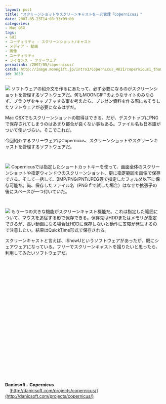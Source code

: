 ```yaml
---
layout: post
title: "スクリーンショットやスクリーンキャストを一元管理「Copernicus」"
date: 2007-05-23T14:08:33+09:00
categories:
- Mac OSX
tags: 
- GUI
- ユーティリティ - スクリーンショット/キャスト
- メディア - 動画
- 画像
- ユーティリティ
- ライセンス - フリーウェア
permalink: /2007/05/copernicus/
catch: http://image.moongift.jp/intro3/Copernicus_4831/copernicus1_thumb1.png
id: 3659
---
```

[![](http://image.moongift.jp/intro3/Copernicus_4831/copernicus2_thumb1.png)](http://image.moongift.jp/intro3/Copernicus_4831/copernicus23.png) ソフトウェアの紹介文を作るにあたって、必ず必要になるのがスクリーンショットを管理するソフトウェアだ。何もMOONGIFTのようなサイトのみならず、ブラウザをキャプチャする事を考えたら、プレゼン資料を作る際にもそうしたソフトウェアが必要になるはずだ。

 

Mac OSXでもスクリーンショットの取得はできる。だが、デスクトップにPNGで保存されてしまうのはあまり都合が良くない事もある。ファイル名も日本語がついて使いづらい。そこでこれだ。

 

今回紹介するフリーウェアはCopernicus、スクリーンショットやスクリーンキャストを管理するソフトウェアだ。

 

&nbsp;

<!--more--> 

[![](http://image.moongift.jp/intro3/Copernicus_4831/copernicus1_thumb1.png)](http://image.moongift.jp/intro3/Copernicus_4831/copernicus13.png) Copernicusでは指定したショートカットキーを使って、画面全体のスクリーンショットや指定ウィンドウのスクリーンショット、更に指定範囲を画像で保存できる。そして一括して、BMP/PNG/PNT/JPEG等で指定したフォルダ以下に保存可能だ。尚、保存したファイル名（PNGｆで試した場合）はなぜか拡張子の後にスペースが一つ付いていた。

 

&nbsp;

 

[![](http://image.moongift.jp/intro3/Copernicus_4831/1_thumb1.png)](http://image.moongift.jp/intro3/Copernicus_4831/13.png) もう一つの大きな機能がスクリーンキャスト機能だ。これは指定した範囲について、マウスを追従する形で保存できる。保存先はHDDまたはメモリが指定できるが、長い動画になる場合はHDDに保存しないと動作に支障が発生するので注意したい。結果はQuickTime形式で保存される。

 

スクリーンキャストと言えば、iShowUというソフトウェアがあったが、既にシェアウェアになっている。フリーでスクリーンキャストを撮りたいと思ったら、利用してみたいソフトウェアだ。

 

&nbsp;

 

<object width="425" height="350"><param name="movie" value="http://www.youtube.com/v/HYtCbkg9_fk">
<embed src="http://www.youtube.com/v/HYtCbkg9_fk" type="application/x-shockwave-flash" width="425" height="350"></embed></object>

 

**Danicsoft - Copernicus**    
　[http://danicsoft.com/projects/copernicus/](http://danicsoft.com/projects/copernicus/)


